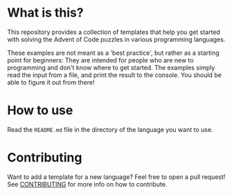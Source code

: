 # What is this?

This repository provides a collection of templates that help you get started with solving the Advent of Code puzzles in various programming languages.

These examples are not meant as a 'best practice', but rather as a starting point for beginners: They are intended for people who are new to programming and don't know where to get started. The examples simply read the input from a file, and print the result to the console. You should be able to figure it out from there!

# How to use

Read the `README.md` file in the directory of the language you want to use.

# Contributing

Want to add a template for a new language? Feel free to open a pull request! See [CONTRIBUTING](./CONTRIBUTING.md) for more info on how to contribute.
